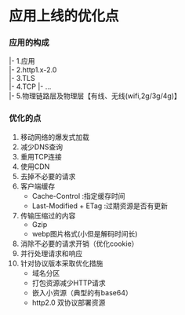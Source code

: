 # 应用上线的优化点 
### 应用的构成
|- 1.应用  
|- 2.http1.x-2.0  
|- 3.TLS  
|- 4.TCP
|- ...  
|- 5.物理链路层及物理层【有线、无线(wifi,2g/3g/4g)】

### 优化的点
1. 移动网络的爆发式加载  
2. 减少DNS查询
3. 重用TCP连接
4. 使用CDN
5. 去掉不必要的请求
6. 客户端缓存   
    - Cache-Control  :指定缓存时间
    - Last-Modified + ETag  :过期资源是否有更新
7. 传输压缩过的内容
    - Gzip
    - webp图片格式(小但是解码时间长)
8. 消除不必要的请求开销（优化cookie）
9. 并行处理请求和响应
10. 针对协议版本采取优化措施
    - 域名分区
    - 打包资源减少HTTP请求
    - 嵌入小资源（典型的有base64）
    - http2.0 双协议部署资源

